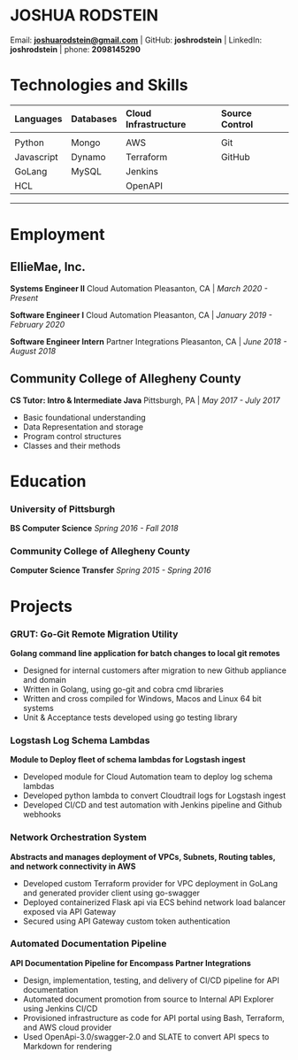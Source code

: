 # JOSHUA RODSTEIN
Email: **joshuarodstein@gmail.com** | GitHub: **joshrodstein** | LinkedIn: **joshrodstein** | phone: **2098145290**

# Technologies and Skills
| **Languages**  | **Databases**   | **Cloud Infrastructure** | **Source Control** |
|:---------------|:----------------|:---------------------|:---------------|
|                |                 |                      |                |
| Python         | Mongo           | AWS                  | Git            |
| Javascript     | Dynamo          | Terraform            | GitHub         |
| GoLang         | MySQL           | Jenkins              |
| HCL            |                 | OpenAPI              |

---
# Employment

## EllieMae, Inc.
**Systems Engineer II**
Cloud Automation
Pleasanton, CA | *March 2020 - Present*

**Software Engineer I**
Cloud Automation
Pleasanton, CA | *January 2019 - February 2020*

**Software Engineer Intern**
Partner Integrations
Pleasanton, CA | *June 2018 - August 2018*

## Community College of Allegheny County
**CS Tutor: Intro & Intermediate Java**
Pittsburgh, PA | *May 2017 - July 2017*

- Basic foundational understanding
- Data Representation and storage
- Program control structures
- Classes and their methods

# Education

### University of Pittsburgh
**BS Computer Science**
*Spring 2016 - Fall 2018*

### Community College of Allegheny County
**Computer Science Transfer**
*Spring 2015 - Spring 2016*

# Projects

### GRUT: Go-Git Remote Migration Utility
**Golang command line application for batch changes to local git remotes**

*  Designed for internal customers after migration to new Github appliance and domain
*  Written in Golang, using go-git and cobra cmd libraries
*  Written and cross compiled for Windows, Macos and Linux 64 bit systems
*  Unit & Acceptance tests developed using go testing library

### Logstash Log Schema Lambdas
**Module to Deploy fleet of schema lambdas for Logstash ingest**
* Developed module for Cloud Automation team to deploy log schema lambdas
* Developed python lambda to convert Cloudtrail logs for Logstash ingest
* Developed CI/CD and test automation with Jenkins pipeline and Github webhooks

### Network Orchestration System
**Abstracts and manages deployment of VPCs, Subnets, Routing tables, and network connectivity in AWS**
* Developed custom Terraform provider for VPC deployment in GoLang and generated provider client using go-swagger
* Deployed containerized Flask api via ECS behind network load balancer exposed via API Gateway
* Secured using API Gateway custom token authentication

### Automated Documentation Pipeline
**API Documentation Pipeline for Encompass Partner Integrations**

  * Design, implementation, testing, and delivery of CI/CD pipeline for API documentation
  * Automated document promotion from source to Internal API Explorer using Jenkins CI/CD
  * Provisioned infrastructure as code for API portal using Bash, Terraform, and AWS cloud provider
  * Used OpenApi-3.0/swagger-2.0 and SLATE to convert API specs to Markdown for rendering
